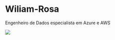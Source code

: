 # Wiliam-Rosa

Engenheiro de Dados especialista em Azure e AWS

<div>
   <a href="https://www.linkedin.com/in/wiliam-rosa/" target="_blank"><img src="https://img.shields.io/badge/-LinkedIn-%230077B5?style=for-the-badge&logo=linkedin&logoColor=white" target="_blank"></a>
</div>
